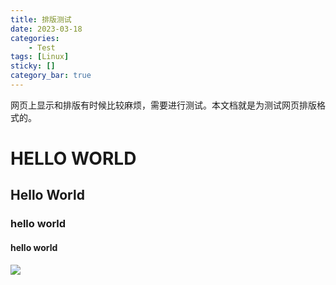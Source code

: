 ```yaml
---
title: 排版测试
date: 2023-03-18
categories: 
	- Test
tags: [Linux]
sticky: []
category_bar: true
---
```

网页上显示和排版有时候比较麻烦，需要进行测试。本文档就是为测试网页排版格式的。
# HELLO WORLD
## Hello World
### hello world
#### hello world


![](../../imgs/Pasted%20image%2020230408134405.png)


